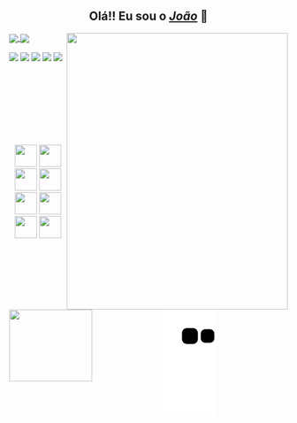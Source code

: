 <div align="center">
  <h2>Olá!! Eu sou o <a href="https://www.linkedin.com/in/joaofbr1/"><i>João</i></a> 🧐</h2>
</div>

<img height="500" width="400" align="right" src="https://raw.githubusercontent.com/gist/Joaoxxzy/2857b21cf5475f90c0763261270a0bc0/raw/c217667ced2cad56cb54930863df23f66c99fe80/githubcard.svg"/>

<div align="left">
  <a href="https://github.com/Joaoxxzy/">
    <img height="150" align="center" src="https://github-readme-stats.vercel.app/api?username=Joaoxxzy&theme=tokyonight&show_icons=true" />
  </a>
  <a href="https://github.com/Joaoxxzy/">
    <img height="150" align="center" src="https://github-readme-stats.vercel.app/api/top-langs/?username=Joaoxxzy&theme=tokyonight&layout=compact" />
  </a>
 </div>
 
 <br>
 
 <div align="left">
  <a href="https://api.whatsapp.com/send?phone=5524999203432&text=" target="_blank"><img src="https://img.shields.io/badge/WhatsApp-25D366?style=for-the-badge&logo=whatsapp&logoColor=white" target="_blank"></a>
  <a href="https://www.instagram.com/fbr_joao/" target="_blank"><img src="https://img.shields.io/badge/Instagram-E4405F?style=for-the-badge&logo=instagram&logoColor=white" target="_blank"></a>
  <a href="https://www.linkedin.com/in/joaofbr1/" target="_blank"><img src="https://img.shields.io/badge/LinkedIn-0077B5?style=for-the-badge&logo=linkedin&logoColor=white" target="_blank"></a>
  <a href="mailto:joaopedrofbr1@gmail.com" target="_blank"><img src="https://img.shields.io/badge/Gmail-D14836?style=for-the-badge&logo=gmail&logoColor=white" target="_blank"></a>
  <a href="https://github.com/Joaoxxzy" target="_blank"><img src="https://img.shields.io/badge/GitHub-100000?style=for-the-badge&logo=github&logoColor=white" target="_blank"></a>
  
  <br>
  
  <img align="left" height="130" width="150" src="https://bonstutoriais.com.br/wp-content/uploads/2018/01/gifs-com-loop-infinito-14.gif"/>
 <br> 
 </div>
 
  <br>
  <br>
  <br>
  <br>
 
 
 ##
 
  <div align="center">
 <br>
 <br>
    <img height="40" width="40" src="https://cdn.jsdelivr.net/gh/devicons/devicon/icons/html5/html5-plain.svg"/>
    <img height="40" width="40" src="https://cdn.jsdelivr.net/gh/devicons/devicon/icons/css3/css3-plain.svg"/>
    <img height="40" width="40" src="https://cdn.jsdelivr.net/gh/devicons/devicon/icons/javascript/javascript-plain.svg"/>
    <img height="40" width="40" src="https://cdn.jsdelivr.net/gh/devicons/devicon/icons/github/github-original.svg"/>
    <img height="40" width="40" src="https://cdn.jsdelivr.net/gh/devicons/devicon/icons/mysql/mysql-original.svg"/>
    <img height="40" width="40" src="https://cdn.jsdelivr.net/gh/devicons/devicon/icons/bootstrap/bootstrap-plain.svg"/>
    <img height="40" width="40" src="https://cdn.jsdelivr.net/gh/devicons/devicon/icons/jquery/jquery-original.svg"/>
    <img height="40" width="40" src="https://cdn.jsdelivr.net/gh/devicons/devicon/icons/canva/canva-original.svg"/
  </div>
  
  ##

<div align="center">
  
  ![Snake animation](https://github.com/Joaoxxzy/Joaoxxzy/blob/output/github-contribution-grid-snake.svg)
  
</div>

